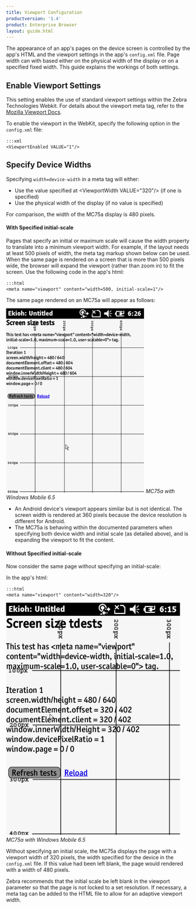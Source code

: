 ```yaml
---
title: Viewport Configuration
productversion: '1.4'
product: Enterprise Browser
layout: guide.html
---
```

The appearance of an app's pages on the device screen is controlled by the app's HTML and the viewport settings in the app's `config.xml` file. Page width can with based either on the physical width of the display or on a specified fixed width. This guide explains the workings of both settings. 

## Enable Viewport Settings
This setting enables the use of standard viewport settings within the Zebra Technologies Webkit. For details about the viewport meta tag, refer to the [Mozilla Viewport Docs](https://developer.mozilla.org/en-US/docs/Mozilla/Mobile/Viewport_meta_tag).

To enable the viewport in the WebKit, specify the following option in the `config.xml` file:
	 
    :::xml
    <ViewportEnabled VALUE="1"/>

## Specify Device Widths
Specifying `width=device-width` in a meta tag will either:

* Use the value specified at &lt;ViewportWidth VALUE="320"/&gt; (if one is specified)
* Use the physical width of the display (if no value is specified)

For comparison, the width of the MC75a display is 480 pixels.

#### With Specified initial-scale
Pages that specify an initial or maximum scale will cause the width property to translate into a minimum viewport width. For example, if the layout needs at least 500 pixels of width, the meta tag markup shown below can be used. When the same page is rendered on a screen that is more than 500 pixels wide, the browser will expand the viewport (rather than zoom in) to fit the screen. Use the following code in the app's html:

    :::html
    <meta name="viewport" content="width=500, initial-scale=1"/>

The same page rendered on an MC75a will appear as follows:

![img](../../images/viewport_config/winmo_viewport_demo.png)
_MC75a with Windows Mobile 6.5_

* An Android device's viewport appears similar but is not identical. The screen width is rendered at 360 pixels because the device resolution is different for Android.
* The MC75a is behaving within the documented parameters when specifying both device width and initial scale (as detailed above), and is expanding the viewport to fit the content.

#### Without Specified initial-scale

Now consider the same page without specifying an initial-scale:

In the app's html:

    :::html
    <meta name="viewport" content="width=320"/>

![img](../../images/viewport_config/winmo_no_initial_scale.png)
_MC75a with Windows Mobile 6.5_

Without specifying an initial scale, the MC75a displays the page with a viewport width of 320 pixels, the width specified for the device in the `config.xml` file. If this value had been left blank, the page would rendered with a width of 480 pixels.

Zebra recommends that the initial scale be left blank in the viewport parameter so that the page is not locked to a set resolution. If necessary, a meta tag can be added to the HTML file to allow for an adaptive viewport width.

